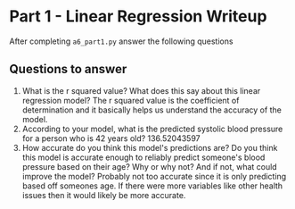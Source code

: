 # Part 1 - Linear Regression Writeup

After completing `a6_part1.py` answer the following questions

## Questions to answer

1. What is the r squared value?  What does this say about this linear regression model?
The r squared value is the coefficient of determination and it basically helps us understand the accuracy of the model.
2. According to your model, what is the predicted systolic blood pressure for a person who is 42 years old?
136.52043597
3. How accurate do you think this model's predictions are?  Do you think this model is accurate enough to reliably predict someone's blood pressure based on their age?  Why or why not?  And if not, what could improve the model?
Probably not too accurate since it is only predicting based off someones age. If there were more variables like other health issues then it would likely be more accurate.